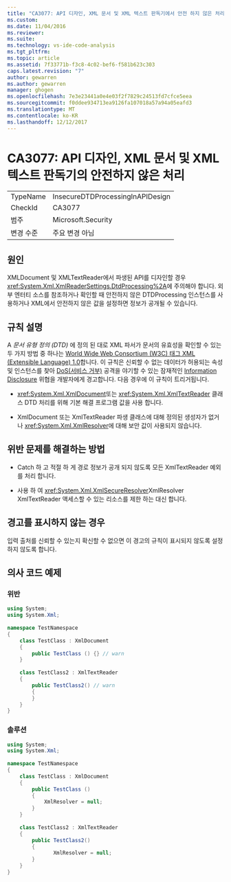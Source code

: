 ```yaml
---
title: "CA3077: API 디자인, XML 문서 및 XML 텍스트 판독기에서 안전 하지 않은 처리 | Microsoft Docs"
ms.custom: 
ms.date: 11/04/2016
ms.reviewer: 
ms.suite: 
ms.technology: vs-ide-code-analysis
ms.tgt_pltfrm: 
ms.topic: article
ms.assetid: 7f33771b-f3c8-4c02-bef6-f581b623c303
caps.latest.revision: "7"
author: gewarren
ms.author: gewarren
manager: ghogen
ms.openlocfilehash: 7e3e23441a0e4e03f2f7829c24513fd7cfce5eea
ms.sourcegitcommit: f0ddee934713ea9126fa107018a57a94a05eafd3
ms.translationtype: MT
ms.contentlocale: ko-KR
ms.lasthandoff: 12/12/2017
---
```

# <a name="ca3077-insecure-processing-in-api-design-xml-document-and-xml-text-reader"></a>CA3077: API 디자인, XML 문서 및 XML 텍스트 판독기의 안전하지 않은 처리
|||  
|-|-|  
|TypeName|InsecureDTDProcessingInAPIDesign|  
|CheckId|CA3077|  
|범주|Microsoft.Security|  
|변경 수준|주요 변경 아님|  
  
## <a name="cause"></a>원인  
 XMLDocument 및 XMLTextReader에서 파생된 API를 디자인할 경우 <xref:System.Xml.XmlReaderSettings.DtdProcessing%2A>에 주의해야 합니다.  외부 엔터티 소스를 참조하거나 확인할 때 안전하지 않은 DTDProcessing 인스턴스를 사용하거나 XML에서 안전하지 않은 값을 설정하면 정보가 공개될 수 있습니다.  
  
## <a name="rule-description"></a>규칙 설명  
 A *문서 유형 정의 (DTD)* 에 정의 된 대로 XML 파서가 문서의 유효성을 확인할 수 있는 두 가지 방법 중 하나는 [World Wide Web Consortium (W3C) 태그 XML (Extensible Language) 1.0](http://www.w3.org/TR/2008/REC-xml-20081126/)합니다. 이 규칙은 신뢰할 수 없는 데이터가 허용되는 속성 및 인스턴스를 찾아 [DoS(서비스 거부)](/dotnet/framework/wcf/feature-details/information-disclosure) 공격을 야기할 수 있는 잠재적인 [Information Disclosure](/dotnet/framework/wcf/feature-details/denial-of-service) 위협을 개발자에게 경고합니다. 다음 경우에 이 규칙이 트리거됩니다.  
  
-   <xref:System.Xml.XmlDocument>또는 <xref:System.Xml.XmlTextReader> 클래스 DTD 처리를 위해 기본 해결 프로그램 값을 사용 합니다.  
  
-   XmlDocument 또는 XmlTextReader 파생 클래스에 대해 정의된 생성자가 없거나 <xref:System.Xml.XmlResolver>에 대해 보안 값이 사용되지 않습니다.  
  
## <a name="how-to-fix-violations"></a>위반 문제를 해결하는 방법  
  
-   Catch 하 고 적절 하 게 경로 정보가 공개 되지 않도록 모든 XmlTextReader 예외를 처리 합니다.  
  
-   사용 하 여 <xref:System.Xml.XmlSecureResolver>XmlResolver XmlTextReader 액세스할 수 있는 리소스를 제한 하는 대신 합니다.  
  
## <a name="when-to-suppress-warnings"></a>경고를 표시하지 않는 경우  
 입력 출처를 신뢰할 수 있는지 확신할 수 없으면 이 경고의 규칙이 표시되지 않도록 설정하지 않도록 합니다.  
  
## <a name="pseudo-code-examples"></a>의사 코드 예제  
  
### <a name="violation"></a>위반  
  
```csharp  
using System;   
using System.Xml;   
  
namespace TestNamespace   
{   
    class TestClass : XmlDocument    
    {   
        public TestClass () {} // warn   
    }   
  
    class TestClass2 : XmlTextReader    
    {       
        public TestClass2() // warn   
        {   
        }   
    }   
}  
```  
  
### <a name="solution"></a>솔루션  
  
```csharp  
using System;   
using System.Xml;   
  
namespace TestNamespace   
{   
    class TestClass : XmlDocument    
    {   
        public TestClass ()    
        {   
            XmlResolver = null;   
        }   
    }   
  
    class TestClass2 : XmlTextReader    
    {       
        public TestClass2()    
        {   
               XmlResolver = null;   
        }   
    }   
}  
```